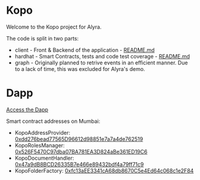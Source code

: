 # Kopo

Welcome to the Kopo project for Alyra.

The code is split in two parts:

- client - Front & Backend of the application -
  [README.md](https://github.com/NicolasMilliard/kopo/blob/main/client/README.md)
- hardhat - Smart Contracts, tests and code test coverage -
  [README.md](https://github.com/NicolasMilliard/kopo/blob/main/hardhat/README.md)
- graph - Originally planned to retrive events in an efficient manner. Due to a lack of time, this was excluded for
  Alyra's demo.

# Dapp

[Access the Dapp](https://kopo.vercel.app/)

Smart contract addresses on Mumbai:

- KopoAddressProvider:
  [0xdd276bead77565D96612d98851e7a7a4de762519](https://mumbai.polygonscan.com/address/0xdd276bead77565D96612d98851e7a7a4de762519)
- KopoRolesManager:
  [0x526F5470C97dba07BA781EA3D824aBe361ED19C6](https://mumbai.polygonscan.com/address/0x526F5470C97dba07BA781EA3D824aBe361ED19C6)
- KopoDocumentHandler:
  [0x47a9dB8BCD26335B7e466e89432bdf4a79ff71c9](https://mumbai.polygonscan.com/address/0x47a9dB8BCD26335B7e466e89432bdf4a79ff71c9)
- KopoFolderFactory:
  [0xfc13aEE3341cA68db8670C5e4Ed64c068c1e2F84](https://mumbai.polygonscan.com/address/0xfc13aEE3341cA68db8670C5e4Ed64c068c1e2F84)
